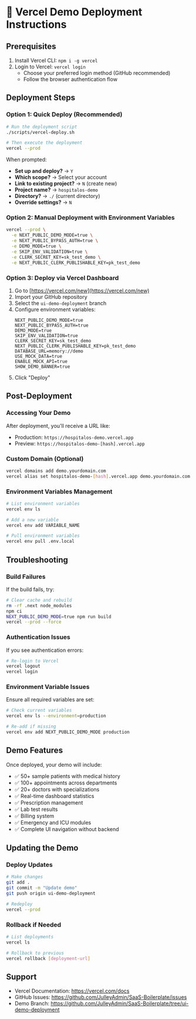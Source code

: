 # 🚀 Vercel Demo Deployment Instructions

## Prerequisites
1. Install Vercel CLI: `npm i -g vercel`
2. Login to Vercel: `vercel login`
   - Choose your preferred login method (GitHub recommended)
   - Follow the browser authentication flow

## Deployment Steps

### Option 1: Quick Deploy (Recommended)
```bash
# Run the deployment script
./scripts/vercel-deploy.sh

# Then execute the deployment
vercel --prod
```

When prompted:
- **Set up and deploy?** → `Y`
- **Which scope?** → Select your account
- **Link to existing project?** → `N` (create new)
- **Project name?** → `hospitalos-demo`
- **Directory?** → `./` (current directory)
- **Override settings?** → `N`

### Option 2: Manual Deployment with Environment Variables
```bash
vercel --prod \
  -e NEXT_PUBLIC_DEMO_MODE=true \
  -e NEXT_PUBLIC_BYPASS_AUTH=true \
  -e DEMO_MODE=true \
  -e SKIP_ENV_VALIDATION=true \
  -e CLERK_SECRET_KEY=sk_test_demo \
  -e NEXT_PUBLIC_CLERK_PUBLISHABLE_KEY=pk_test_demo
```

### Option 3: Deploy via Vercel Dashboard
1. Go to [https://vercel.com/new](https://vercel.com/new)
2. Import your GitHub repository
3. Select the `ui-demo-deployment` branch
4. Configure environment variables:
   ```
   NEXT_PUBLIC_DEMO_MODE=true
   NEXT_PUBLIC_BYPASS_AUTH=true
   DEMO_MODE=true
   SKIP_ENV_VALIDATION=true
   CLERK_SECRET_KEY=sk_test_demo
   NEXT_PUBLIC_CLERK_PUBLISHABLE_KEY=pk_test_demo
   DATABASE_URL=memory://demo
   USE_MOCK_DATA=true
   ENABLE_MOCK_API=true
   SHOW_DEMO_BANNER=true
   ```
5. Click "Deploy"

## Post-Deployment

### Accessing Your Demo
After deployment, you'll receive a URL like:
- Production: `https://hospitalos-demo.vercel.app`
- Preview: `https://hospitalos-demo-[hash].vercel.app`

### Custom Domain (Optional)
```bash
vercel domains add demo.yourdomain.com
vercel alias set hospitalos-demo-[hash].vercel.app demo.yourdomain.com
```

### Environment Variables Management
```bash
# List environment variables
vercel env ls

# Add a new variable
vercel env add VARIABLE_NAME

# Pull environment variables
vercel env pull .env.local
```

## Troubleshooting

### Build Failures
If the build fails, try:
```bash
# Clear cache and rebuild
rm -rf .next node_modules
npm ci
NEXT_PUBLIC_DEMO_MODE=true npm run build
vercel --prod --force
```

### Authentication Issues
If you see authentication errors:
```bash
# Re-login to Vercel
vercel logout
vercel login
```

### Environment Variable Issues
Ensure all required variables are set:
```bash
# Check current variables
vercel env ls --environment=production

# Re-add if missing
vercel env add NEXT_PUBLIC_DEMO_MODE production
```

## Demo Features
Once deployed, your demo will include:
- ✅ 50+ sample patients with medical history
- ✅ 100+ appointments across departments
- ✅ 20+ doctors with specializations
- ✅ Real-time dashboard statistics
- ✅ Prescription management
- ✅ Lab test results
- ✅ Billing system
- ✅ Emergency and ICU modules
- ✅ Complete UI navigation without backend

## Updating the Demo

### Deploy Updates
```bash
# Make changes
git add .
git commit -m "Update demo"
git push origin ui-demo-deployment

# Redeploy
vercel --prod
```

### Rollback if Needed
```bash
# List deployments
vercel ls

# Rollback to previous
vercel rollback [deployment-url]
```

## Support
- Vercel Documentation: https://vercel.com/docs
- GitHub Issues: https://github.com/JulleyAdmin/SaaS-Boilerplate/issues
- Demo Branch: https://github.com/JulleyAdmin/SaaS-Boilerplate/tree/ui-demo-deployment